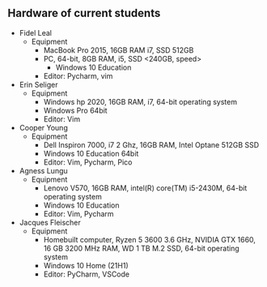 ## Hardware of current students

* Fidel Leal
  * Equipment
    * MacBook Pro 2015, 16GB RAM i7, SSD 512GB
    * PC, 64-bit, 8GB RAM, i5, SSD <240GB, speed>
      * Windows 10 Education
    * Editor: Pycharm, vim
* Erin Seliger
  * Equipment
    * Windows hp 2020, 16GB RAM, i7, 64-bit operating system
    * Windows Pro 64bit
    * Editor: Vim
* Cooper Young
  * Equipment
    * Dell Inspiron 7000, i7 2 Ghz, 16GB RAM, Intel Optane 512GB SSD
    * Windows 10 Education 64bit
    * Editor: Vim, Pycharm, Pico
* Agness Lungu
  * Equipment 
    * Lenovo V570, 16GB RAM, intel(R) core(TM) i5-2430M, 64-bit operating system
    * Windows 10 Education
    * Editor: Vim, Pycharm
* Jacques Fleischer
  * Equipment 
    * Homebuilt computer, Ryzen 5 3600 3.6 GHz, NVIDIA GTX 1660, 16 GB 3200 MHz RAM, WD 1 TB M.2 SSD, 64-bit operating system
    * Windows 10 Home (21H1)
    * Editor: PyCharm, VSCode

